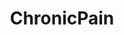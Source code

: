 ---
title: ChronicPain
crosslinks:
- SPGBlocks
- kratom
- NeuroMuscularDent
- CBD
- ehlersdanlos
- AskReddit
- medicine
- CrohnsDisease
- PainScience
- migraine
- AskaPharmacist
- TMJ
- Prostatitis
- PelvicFloor
- AskDocs
- ankylosingspondylitis
- hardwareswap
- ptsd
- Endo
---